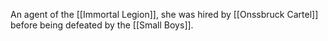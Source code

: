 An agent of the [[Immortal Legion]], she was hired by [[Onssbruck Cartel]] before being defeated by the [[Small Boys]].